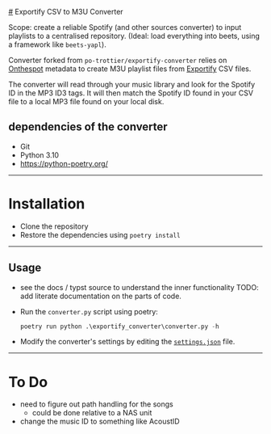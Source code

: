 [#](#.md) Exportify CSV to M3U Converter

Scope: create a reliable Spotify (and other sources converter) to input playlists to a centralised repository. (Ideal: load everything into beets, using a framework like `beets-yapl`).

Converter forked from `po-trottier/exportify-converter` relies on [Onthespot](https://github.com/casualsnek/onthespot) metadata to create M3U playlist files from [Exportify](https://github.com/watsonbox/exportify) CSV files.

The converter will read through your music library and look for the Spotify ID in the MP3 ID3 tags. It will then match the Spotify ID found in your CSV file to a local MP3 file found on your local disk.

## dependencies of the converter

- Git
- Python 3.10
- https://python-poetry.org/

---

# Installation

- Clone the repository
- Restore the dependencies using `poetry install`

---

## Usage

- see the docs / typst source to understand the inner functionality
TODO: add literate documentation on the parts of code.

- Run the `converter.py` script using poetry:
  ```py
  poetry run python .\exportify_converter\converter.py -h
  ```

- Modify the converter's settings by editing the [`settings.json`](./exportify_converter/settings.json) file.

---
# To Do
- need to figure out path handling for the songs
  - could be done relative to a NAS unit
- change the music ID to something like AcoustID
